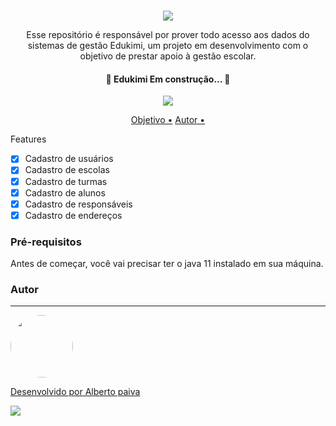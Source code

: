 <h1 align="center"> </h1>
           
<p align="center"><img src="https://i.postimg.cc/QtW2Ky1n/Group-13.png" ></p>

<p align="center">Esse repositório é responsável por prover todo acesso aos dados do sistemas de gestão Edukimi, um projeto em desenvolvimento
 com o objetivo de prestar apoio à gestão escolar.
</p>

<h4 align="center"> 
	🚧  Edukimi Em construção...  🚧
</h4>

<p align="center"> <img src="https://img.shields.io/badge/Java-11.0.10-blueviolet"> </p>

<p align="center">
  <a href="#objetivo">Objetivo •<a/>
    <a href="#objetivo">Autor •<a/>
</p>


Features

- [X] Cadastro de usuários
- [X] Cadastro de escolas
- [X] Cadastro de turmas
- [X] Cadastro de alunos
- [X] Cadastro de responsáveis
- [X] Cadastro de endereços

### Pré-requisitos

Antes de começar, você vai precisar ter o java 11 instalado em sua máquina.

### Autor
---

<a href="https://avatars.githubusercontent.com/u/59654091?s=96&v=4">
 <img style="border-radius: 50%;" src="https://avatars.githubusercontent.com/u/59654091?s=96&v=4" width="100px;" alt=""/>
 <br />



Desenvolvido por Alberto paiva
<p> <img src="https://img.shields.io/badge/Linkedin-https%3A%2F%2Fwww.linkedin.com%2Fin%2Falberto--paiva--8ba467137%2F-blue"> </p>


